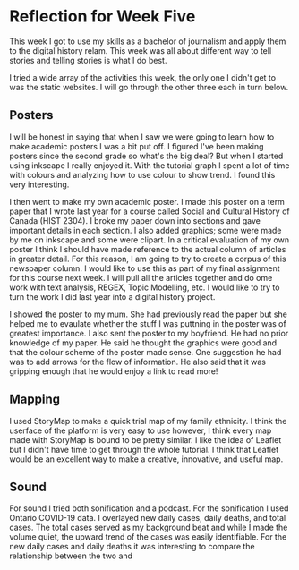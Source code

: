 # Reflection for Week Five

This week I got to use my skills as a bachelor of journalism and apply them to the digital history relam. This week was all about different way to tell stories and telling stories is what I do best. 

I tried a wide array of the activities this week, the only one I didn't get to was the static websites. I will go through the other three each in turn below.

## Posters

I will be honest in saying that when I saw we were going to learn how to make academic posters I was a bit put off. I figured I've been making posters since the second grade so what's the big deal? But when I started using inkscape I really enjoyed it. With the tutorial graph I spent a lot of time with colours and analyzing how to use colour to show trend. I found this very interesting.

I then went to make my own academic poster. I made this poster on a term paper that I wrote last year for a course called Social and Cultural History of Canada (HIST 2304). I broke my paper down into sections and gave important details in each section. I also added graphics; some were made by me on inkscape and some were clipart. In a critical evaluation of my own poster I think I should have made reference to the actual column of articles in greater detail. For this reason, I am going to try to create a corpus of this newspaper column. I would like to use this as part of my final assignment for this course next week. I will pull all the articles together and do ome work with text analysis, REGEX, Topic Modelling, etc. I would like to try to turn the work I did last year into a digital history project.

I showed the poster to my mum. She had previously read the paper but she helped me to evaulate whether the stuff I was puttning in the poster was of greatest importance. I also sent the poster to my boyfriend. He had no prior knowledge of my paper. He said he thought the graphics were good and that the colour scheme of the poster made sense. One suggestion he had was to add arrows for the flow of information. He also said that it was gripping enough that he would enjoy a link to read more!

## Mapping

I used StoryMap to make a quick trial map of my family ethnicity. I think the userface of the platform is very easy to use however, I think every map made with StoryMap is bound to be pretty similar. I like the idea of Leaflet but I didn't have time to get through the whole tutorial. I think that Leaflet would be an excellent way to make a creative, innovative, and useful map. 

## Sound

For sound I tried both sonification and a podcast. For the sonification I used Ontario COVID-19 data. I overlayed new daily cases, daily deaths, and total cases. The total cases served as my background beat and while I made the volume quiet, the upward trend of the cases was easily identifiable. For the new daily cases and daily deaths it was interesting to compare the relationship between the two and 
